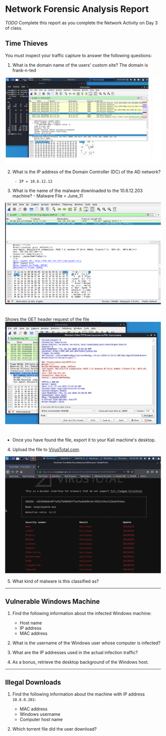 # Network Forensic Analysis Report

_TODO_ Complete this report as you complete the Network Activity on Day 3 of class.

## Time Thieves 
You must inspect your traffic capture to answer the following questions:

1. What is the domain name of the users' custom site?
The domain is frank-n-ted


<img src="Images/Custom_site.png">



2. What is the IP address of the Domain Controller (DC) of the AD network?

        - IP = 10.6.12.12

3. What is the name of the malware downloaded to the 10.6.12.203 machine?
        -   Malware File = June_11

<img src="Images/Malware_June11.png">
Shows the GET header  request of the file

<img src="Images/TCP_File_GETHeader.png">

   - Once you have found the file, export it to your Kali machine's desktop.


4. Upload the file to [VirusTotal.com](https://www.virustotal.com/gui/). 

<img src="Images/VirusTotal_Upload.png">


5. What kind of malware is this classified as?

---

## Vulnerable Windows Machine

1. Find the following information about the infected Windows machine:
    - Host name
    - IP address
    - MAC address
    
2. What is the username of the Windows user whose computer is infected?
3. What are the IP addresses used in the actual infection traffic?
4. As a bonus, retrieve the desktop background of the Windows host.

---

## Illegal Downloads

1. Find the following information about the machine with IP address `10.0.0.201`:
    - MAC address
    - Windows username
    - Computer host name

2. Which torrent file did the user download?
